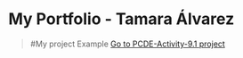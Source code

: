 # My Portfolio - Tamara Álvarez

>#My project Example
<a href="https://tamalv.github.io/PCDE-Activity-9.1/">Go to PCDE-Activity-9.1 project</a>
